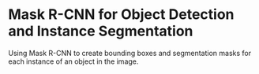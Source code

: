 # Mask R-CNN for Object Detection and Instance Segmentation
Using Mask R-CNN to create bounding boxes and segmentation masks for each instance of an object in the image.
